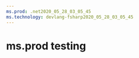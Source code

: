 ```yaml
---
ms.prod: .net2020_05_28_03_05_45
ms.technology: devlang-fsharp2020_05_28_03_05_45
---
```

 # ms.prod testing